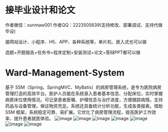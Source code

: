 # 接毕业设计和论文
作者微信：xunmaw001  作者QQ：2223505639(支持修改、部署调试、支持代做毕设)

接网站设计、小程序、H5、APP、各种系统等，单片机、嵌入式也可以做

选题+开题报告+任务书+程序定制+安装测试+论文+答辩PPT都可以做
# Ward-Management-System
基于 SSM（Spring、SpringMVC、MyBatis）的病房管理系统，是专为医院病房管理打造的高效平台。医护人员能在系统录入患者基本信息、分配床位，实时掌握病房床位使用情况。可记录患者医嘱、护理信息与治疗进度，方便跟踪病情。支持药品与设备管理，保证物资充足。系统还具备统计分析功能，生成各类报表。借助 SSM 框架，系统稳定可靠、易扩展。它优化了病房管理流程，提高医护工作效率，提升患者就医体验。 
![image](https://github.com/user-attachments/assets/2fb07505-2ca2-41bb-976c-8b2c8badf541)
![image](https://github.com/user-attachments/assets/a60db0f8-59f1-4b1d-a116-3f2c3d61e6ba)
![image](https://github.com/user-attachments/assets/967003c1-374c-49b8-859a-9c296d5ac553)
![image](https://github.com/user-attachments/assets/e4b0be0e-86af-49fd-97b6-04da3868f0ba)
![image](https://github.com/user-attachments/assets/4e8b286f-bde0-49c7-bc6d-a32bb01d556e)
![image](https://github.com/user-attachments/assets/af164de4-1e0f-48aa-be3e-0d0b9bfbb37f)
![image](https://github.com/user-attachments/assets/90e88130-8baa-456e-be3c-61ee501237d7)
